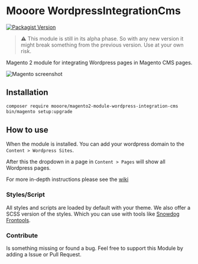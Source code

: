 # Mooore WordpressIntegrationCms

[![Packagist Version](https://img.shields.io/packagist/v/mooore/magento2-module-wordpress-integration-cms)](https://packagist.org/packages/mooore/magento2-module-wordpress-integration-cms)

> :warning: This module is still in its alpha phase.
> So with any new version it might break something from the previous version.
> Use at your own risk.

Magento 2 module for integrating Wordpress pages in Magento CMS pages.

![Magento screenshot](docs/magento-screenshot.png)

## Installation

```bash
composer require mooore/magento2-module-wordpress-integration-cms
bin/magento setup:upgrade
```

## How to use

When the module is installed.
You can add your wordpress domain to the `Content > Wordpress Sites`.

After this the dropdown in a page in `Content > Pages` will show all Wordpress pages.

For more in-depth instructions please see the [wiki](https://github.com/mooore-digital/magento2-module-wordpress-integration-cms/wiki)

### Styles/Script

All styles and scripts are loaded by default with your theme.
We also offer a SCSS version of the styles.
Which you can use with tools like [Snowdog Frontools](https://github.com/SnowdogApps/magento2-frontools).

### Contribute

Is something missing or found a bug.
Feel free to support this Module by adding a Issue or Pull Request.
